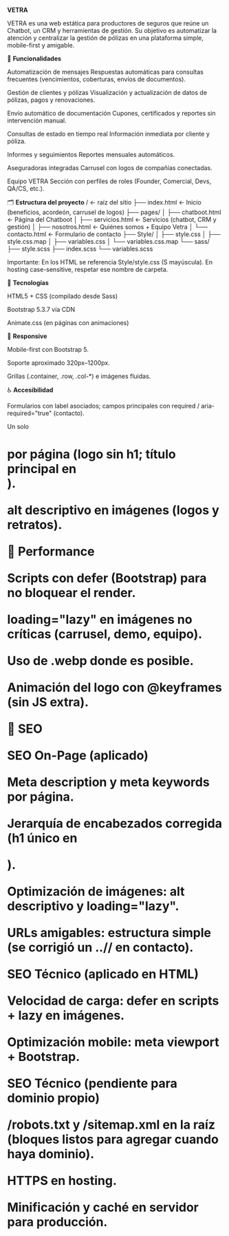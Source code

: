 **VETRA**

VETRA es una web estática para productores de seguros que reúne un Chatbot, un CRM y herramientas de gestión.
Su objetivo es automatizar la atención y centralizar la gestión de pólizas en una plataforma simple, mobile-first y amigable.

🧩 **Funcionalidades**

Automatización de mensajes
Respuestas automáticas para consultas frecuentes (vencimientos, coberturas, envíos de documentos).

Gestión de clientes y pólizas
Visualización y actualización de datos de pólizas, pagos y renovaciones.

Envío automático de documentación
Cupones, certificados y reportes sin intervención manual.

Consultas de estado en tiempo real
Información inmediata por cliente y póliza.

Informes y seguimientos
Reportes mensuales automáticos.

Aseguradoras integradas
Carrusel con logos de compañías conectadas.

Equipo VETRA
Sección con perfiles de roles (Founder, Comercial, Devs, QA/CS, etc.).

🗂️ **Estructura del proyecto**
/                 ← raíz del sitio
├── index.html    ← Inicio (beneficios, acordeón, carrusel de logos)
├── pages/
│   ├── chatboot.html    ← Página del Chatboot
│   ├── servicios.html   ← Servicios (chatbot, CRM y gestión)
│   ├── nosotros.html    ← Quiénes somos + Equipo Vetra
│   └── contacto.html    ← Formulario de contacto
├── Style/
│   ├── style.css
│   ├── style.css.map
│   ├── variables.css
│   └── variables.css.map
└── sass/
    ├── style.scss
    ├── index.scss
    └── variables.scss


Importante: En los HTML se referencia Style/style.css (S mayúscula). En hosting case-sensitive, respetar ese nombre de carpeta.

🧰 **Tecnologías**

HTML5 + CSS (compilado desde Sass)

Bootstrap 5.3.7 vía CDN

Animate.css (en páginas con animaciones)

📱 **Responsive**

Mobile-first con Bootstrap 5.

Soporte aproximado 320px–1200px.

Grillas (.container, .row, .col-*) e imágenes fluidas.

♿ **Accesibilidad**

Formularios con label asociados; campos principales con required / aria-required="true" (contacto).

Un solo <h1> por página (logo sin h1; título principal en <main>).

alt descriptivo en imágenes (logos y retratos).

🚀 **Performance**

Scripts con defer (Bootstrap) para no bloquear el render.

loading="lazy" en imágenes no críticas (carrusel, demo, equipo).

Uso de .webp donde es posible.

Animación del logo con @keyframes (sin JS extra).

🔎 **SEO** 

SEO On-Page (aplicado)

Meta description y meta keywords por página.

Jerarquía de encabezados corregida (h1 único en <main>).

Optimización de imágenes: alt descriptivo y loading="lazy".

URLs amigables: estructura simple (se corrigió un ..// en contacto).

SEO Técnico (aplicado en HTML)

Velocidad de carga: defer en scripts + lazy en imágenes.

Optimización mobile: meta viewport + Bootstrap.

SEO Técnico (pendiente para dominio propio)

/robots.txt y /sitemap.xml en la raíz (bloques listos para agregar cuando haya dominio).

HTTPS en hosting.

Minificación y caché en servidor para producción.
